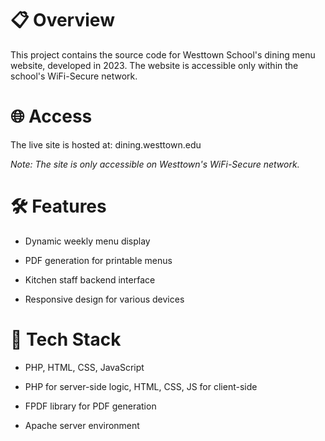 # 📋 Overview
This project contains the source code for Westtown School's dining menu website, developed in 2023. The website is accessible only within the school's WiFi-Secure network.​

# 🌐 Access
The live site is hosted at: dining.westtown.edu​

*Note: The site is only accessible on Westtown's WiFi-Secure network.​*

# 🛠️ Features
- Dynamic weekly menu display

- PDF generation for printable menus

- Kitchen staff backend interface

- Responsive design for various devices​

# 🧰 Tech Stack
- PHP, HTML, CSS, JavaScript

- PHP for server-side logic, HTML, CSS, JS for client-side

- FPDF library for PDF generation

- Apache server environment​
